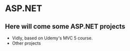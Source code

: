 # ASP.NET
## Here will come some ASP.NET projects
- Vidly, based on Udemy's MVC 5 course.
- Other projects